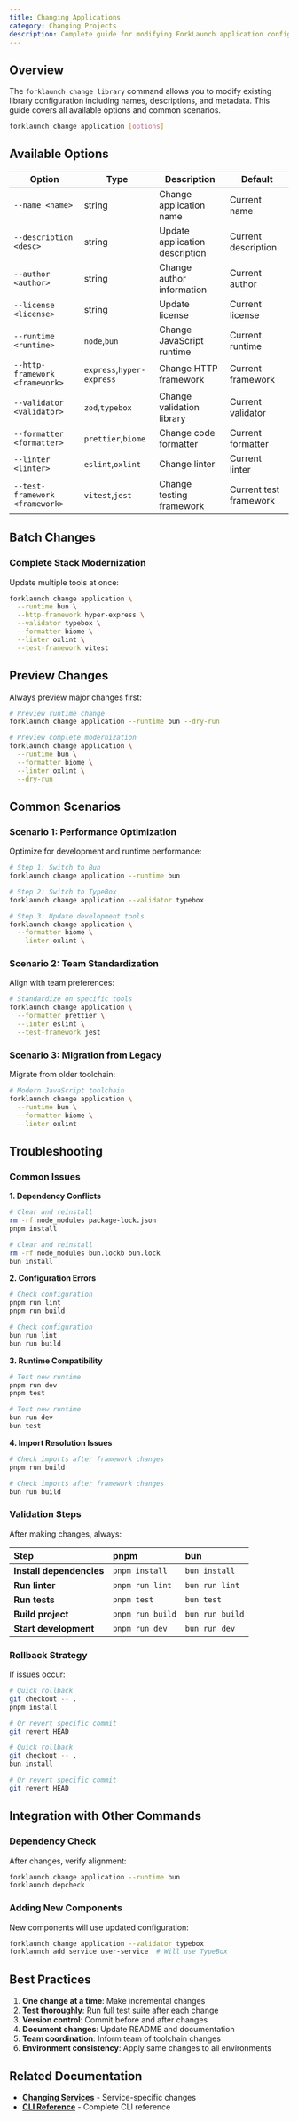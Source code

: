 ```yaml
---
title: Changing Applications
category: Changing Projects
description: Complete guide for modifying ForkLaunch application configuration, runtimes, and frameworks.
---
```


## Overview

The `forklaunch change library` command allows you to modify existing library configuration including names, descriptions, and metadata. This guide covers all available options and common scenarios.

```bash
forklaunch change application [options]
```

## Available Options

| Option                         | Type                      | Description                    | Default                |
| ------------------------------ | ------------------------- | ------------------------------ | ---------------------- |
| `--name <name>`                | string                    | Change application name        | Current name           |
| `--description <desc>`         | string                    | Update application description | Current description    |
| `--author <author>`            | string                    | Change author information      | Current author         |
| `--license <license>`          | string                    | Update license                 | Current license        |
| `--runtime <runtime>`          | `node`,`bun`              | Change JavaScript runtime      | Current runtime        |
| `--http-framework <framework>` | `express`,`hyper-express` | Change HTTP framework          | Current framework      |
| `--validator <validator>`      | `zod`,`typebox`           | Change validation library      | Current validator      |
| `--formatter <formatter>`      | `prettier`,`biome`        | Change code formatter          | Current formatter      |
| `--linter <linter>`            | `eslint`,`oxlint`         | Change linter                  | Current linter         |
| `--test-framework <framework>` | `vitest`,`jest`           | Change testing framework       | Current test framework |

## Batch Changes

### Complete Stack Modernization

Update multiple tools at once:

```bash
forklaunch change application \
  --runtime bun \
  --http-framework hyper-express \
  --validator typebox \
  --formatter biome \
  --linter oxlint \
  --test-framework vitest
```

## Preview Changes

Always preview major changes first:

```bash
# Preview runtime change
forklaunch change application --runtime bun --dry-run

# Preview complete modernization
forklaunch change application \
  --runtime bun \
  --formatter biome \
  --linter oxlint \
  --dry-run
```

## Common Scenarios

### Scenario 1: Performance Optimization

Optimize for development and runtime performance:

```bash
# Step 1: Switch to Bun
forklaunch change application --runtime bun

# Step 2: Switch to TypeBox
forklaunch change application --validator typebox

# Step 3: Update development tools
forklaunch change application \
  --formatter biome \
  --linter oxlint \
```

### Scenario 2: Team Standardization

Align with team preferences:

```bash
# Standardize on specific tools
forklaunch change application \
  --formatter prettier \
  --linter eslint \
  --test-framework jest
```

### Scenario 3: Migration from Legacy

Migrate from older toolchain:

```bash
# Modern JavaScript toolchain
forklaunch change application \
  --runtime bun \
  --formatter biome \
  --linter oxlint
```

## Troubleshooting

### Common Issues

**1. Dependency Conflicts**
<CodeTabs type="terminal">
<Tab title="pnpm">

```bash
# Clear and reinstall
rm -rf node_modules package-lock.json
pnpm install
```

  </Tab>
  <Tab title="bun">

```bash
# Clear and reinstall
rm -rf node_modules bun.lockb bun.lock
bun install
```

  </Tab>
</CodeTabs>

**2. Configuration Errors**
<CodeTabs type="terminal">
<Tab title="pnpm">

```bash
# Check configuration
pnpm run lint
pnpm run build
```

  </Tab>
  <Tab title="bun">

```bash
# Check configuration
bun run lint
bun run build
```

  </Tab>
</CodeTabs>

**3. Runtime Compatibility**
<CodeTabs type="terminal">
<Tab title="pnpm">

```bash
# Test new runtime
pnpm run dev
pnpm test
```

  </Tab>
  <Tab title="bun">

```bash
# Test new runtime
bun run dev
bun test
```

  </Tab>
</CodeTabs>

**4. Import Resolution Issues**
<CodeTabs type="terminal">
<Tab title="pnpm">

```bash
# Check imports after framework changes
pnpm run build
```

  </Tab>
  <Tab title="bun">

```bash
# Check imports after framework changes
bun run build
```

  </Tab>
</CodeTabs>

### Validation Steps

After making changes, always:

| Step                     | pnpm             | bun             |
| :----------------------- | :--------------- | :-------------- |
| **Install dependencies** | `pnpm install`   | `bun install`   |
| **Run linter**           | `pnpm run lint`  | `bun run lint`  |
| **Run tests**            | `pnpm test`      | `bun test`      |
| **Build project**        | `pnpm run build` | `bun run build` |
| **Start development**    | `pnpm run dev`   | `bun run dev`   |

### Rollback Strategy

If issues occur:

<CodeTabs type="terminal">
  <Tab title="pnpm">

```bash
# Quick rollback
git checkout -- .
pnpm install

# Or revert specific commit
git revert HEAD
```

  </Tab>
  <Tab title="bun">

```bash
# Quick rollback
git checkout -- .
bun install

# Or revert specific commit
git revert HEAD
```

  </Tab>
</CodeTabs>

## Integration with Other Commands

### Dependency Check

After changes, verify alignment:

```bash
forklaunch change application --runtime bun
forklaunch depcheck
```

### Adding New Components

New components will use updated configuration:

```bash
forklaunch change application --validator typebox
forklaunch add service user-service  # Will use TypeBox
```

## Best Practices

1. **One change at a time**: Make incremental changes
2. **Test thoroughly**: Run full test suite after each change
3. **Version control**: Commit before and after changes
4. **Document changes**: Update README and documentation
5. **Team coordination**: Inform team of toolchain changes
6. **Environment consistency**: Apply same changes to all environments

## Related Documentation

- **[Changing Services](./services.md)** - Service-specific changes
- **[CLI Reference](../cli/change.md)** - Complete CLI reference
